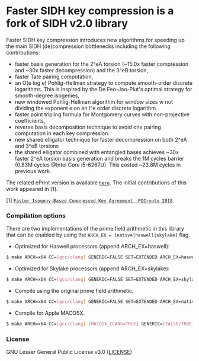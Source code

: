 # Faster SIDH key compression is a fork of SIDH v2.0 library

Faster SIDH key compression introduces new algorithms for speeding up the main SIDH (de)compression bottlenecks including the following contributions:
* faster basis generation for the 2^eA torsion (~15.0x faster compression and ~30x faster decompression) and the 3^eB torsion, 
* faster Tate pairing computation, 
* an O(e log e) Pohlig-Hellman strategy to compute smooth-order discrete logarithms. This is inspired by the De Feo-Jao-Plut's optimal strategy for smooth-degree isogenies,
* new windowed Pohlig-Hellman algorithm for window sizes w not dividing the exponent e on an l^e order discrete logarithm.
* faster point tripling formula for Montgomery curves with non-projective coefficients,
* reverse basis decomposition technique to avoid one pairing computation in each key compression.
* new shared elligator technique for faster decompression on both 2^eA and 3^eB torsions
* the shared elligator combined with entangled bases achieves ~30x faster 2^eA torsion basis generation and breaks the 1M cycles barrier (0.83M cycles @Intel Core i5-6267U). This costed ~23.8M cycles in previous work.



The related ePrint version is available [`here`](http://eprint.iacr.org/2017/1143).
The initial contributions of this work appeared in [1].

[1] [`Faster Isogeny-Based Compressed Key Agreement, PQCrypto 2018`](http://www.math.fau.edu/pqcrypto2018/accepted-papers.php).


### Compilation options

There are two implementations of the prime field arithmetic in this library that can be enabled by using the ```ARCH_EX = [native|haswell|skylake]```
flag. 

 * Optimized for Haswell processors (append ARCH_EX=haswell):

```sh
$ make ARCH=x64 CC=[gcc/clang] GENERIC=FALSE SET=EXTENDED ARCH_EX=haswell
```

 * Optimized for Skylake processors (append ARCH_EX=skylake):

```sh
$ make ARCH=x64 CC=[gcc/clang] GENERIC=FALSE SET=EXTENDED ARCH_EX=skylake
```

 * Compile using the original prime field arithmetic.

```sh
$ make ARCH=x64 CC=[gcc/clang] GENERIC=FALSE SET=EXTENDED ARCH_EX=native
```

 * Compile for Apple MACOSX.

```sh
$ make ARCH=x64 CC=[gcc/clang] [MACOSX_CLANG=TRUE] GENERIC=[FALSE/TRUE] SET=EXTENDED ARCH_EX=native
```

### License 
GNU Lesser General Public License v3.0 ([LICENSE](https://www.gnu.org/licenses/lgpl-3.0.txt))

